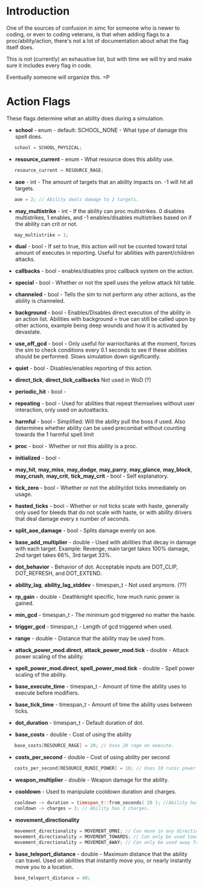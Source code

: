 # Introduction

One of the sources of confusion in simc for someone who is newer to coding, or even to coding veterans, is that when adding flags to a proc/ability/action, there's not a lot of documentation about what the flag itself does.

This is not (currently) an exhaustive list, but with time we will try and make sure it includes every flag in code.

Eventually someone will organize this. =P

# Action Flags

These flags determine what an ability does during a simulation.

  * **school** - enum - default: SCHOOL\_NONE - What type of damage this spell does.
```cpp
   school = SCHOOL_PHYSICAL;
```

  * **resource\_current** - enum - What resource does this ability use.
```cpp
   resource_current = RESOURCE_RAGE;
```

  * **aoe** - int - The amount of targets that an ability impacts on. -1 will hit all targets.
```cpp
   aoe = 2; // Ability deals damage to 2 targets.
```

  * **may\_multistrike** - int - If the ability can proc multistrikes. 0 disables multistrikes, 1 enables, and -1 enables/disables multistrikes based on if the ability can crit or not.
```cpp
   may_multistrike = 1;
```

  * **dual** - bool - If set to true, this action will not be counted toward total amount of executes in reporting. Useful for abilities with parent/children attacks.

  * **callbacks** - bool - enables/disables proc callback system on the action.

  * **special** - bool - Whether or not the spell uses the yellow attack hit table.

  * **channeled** - bool - Tells the sim to not perform any other actions, as the ability is channeled.

  * **background** - bool - Enables/Disables direct execution of the ability in an action list. Abilities with background = true can still be called upon by other actions, example being deep wounds and how it is activated by devastate.

  * **use\_off\_gcd** - bool - Only useful for warrior/tanks at the moment, forces the sim to check conditions every 0.1 seconds to see if these abilities should be performed. Slows simulation down significantly.

  * **quiet** - bool - Disables/enables reporting of this action.

  * **direct\_tick**, **direct\_tick\_callbacks** Not used in WoD (?)

  * **periodic\_hit** - bool -

  * **repeating** - bool - Used for abilities that repeat themselves without user interaction, only used on autoattacks.

  * **harmful** - bool - Simplified: Will the ability pull the boss if used. Also determines whether ability can be used precombat without counting towards the 1 harmful spell limit

  * **proc** - bool - Whether or not this ability is a proc.

  * **initialized** - bool -

  * **may\_hit**, **may\_miss**, **may\_dodge**, **may\_parry**, **may\_glance**, **may\_block**, **may\_crush**, **may\_crit**, **tick\_may\_crit** - bool - Self explanatory.

  * **tick\_zero** - bool - Whether or not the ability/dot ticks immediately on usage.

  * **hasted\_ticks** - bool - Whether or not ticks scale with haste, generally only used for bleeds that do not scale with haste, or with ability drivers that deal damage every x number of seconds.

  * **split\_aoe\_damage** - bool - Splits damage evenly on aoe.

  * **base\_add\_multiplier** - double - Used with abilities that decay in damage with each target. Example: Revenge, main target takes 100% damage, 2nd target takes 66%, 3rd target 33%.

  * **dot\_behavior** - Behavior of dot. Acceptable inputs are DOT\_CLIP, DOT\_REFRESH, and DOT\_EXTEND.

  * **ability\_lag**, **ability\_lag\_stddev** - timespan\_t - Not used anymore. (??)

  * **rp\_gain** - double - Deathknight specific, how much runic power is gained.

  * **min\_gcd** - timespan\_t - The minimum gcd triggered no matter the haste.

  * **trigger\_gcd** - timespan\_t - Length of gcd triggered when used.

  * **range** - double - Distance that the ability may be used from.

  * **attack\_power\_mod.direct**, **attack\_power\_mod.tick** - double - Attack power scaling of the ability.

  * **spell\_power\_mod.direct**, **spell\_power\_mod.tick** - double - Spell power scaling of the ability.

  * **base\_execute\_time** - timespan\_t - Amount of time the ability uses to execute before modifiers.

  * **base\_tick\_time** - timespan\_t - Amount of time the ability uses between ticks.

  * **dot\_duration** - timespan\_t - Default duration of dot.

  * **base\_costs** - double - Cost of using the ability
```cpp
   base_costs[RESOURCE_RAGE] = 20; // Uses 20 rage on execute.
```

  * **costs\_per\_second** - double - Cost of using ability per second
```cpp
   costs_per_second[RESOURCE_RUNIC_POWER] = 10; // Uses 10 runic power per second.
```

  * **weapon\_multiplier** - double - Weapon damage for the ability.

  * **cooldown** - Used to manipulate cooldown duration and charges.
```cpp
   cooldown -> duration = timespan_t::from_seconds( 20 ); //Ability has a cooldown of 20 seconds.
   cooldown -> charges = 3; // Ability has 3 charges.
```

  * **movement\_directionality**
```cpp
   movement_directionality = MOVEMENT_OMNI; // Can move in any direction, ex: Heroic Leap, Blink. Generally set movement skills to this.
   movement_directionality = MOVEMENT_TOWARDS; // Can only be used towards enemy target. ex: Charge
   movement_directionality = MOVEMENT_AWAY; // Can only be used away from target. Ex: ????
```

  * **base\_teleport\_distance** - double - Maximum distance that the ability can travel. Used on abilities that instantly move you, or nearly instantly move you to a location.
```cpp
   base_teleport_distance = 40;
```